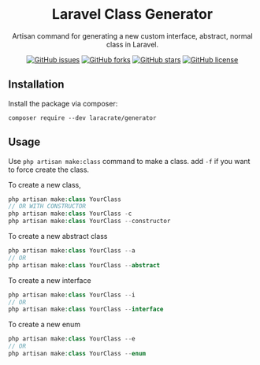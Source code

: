 <br>

<div align="center">
<h1 align="center">Laravel Class Generator</h1>
<p align="center">Artisan command for generating a new custom interface, abstract, normal class in Laravel.</p>
</div>

<p align="center">
   <a href="https://github.com/sndrjhlncgr/laraclass/issues"><img alt="GitHub issues" src="https://img.shields.io/github/issues/sndrjhlncgr/laraclass"></a>
   <a href="https://github.com/sndrjhlncgr/laraclass/network"><img alt="GitHub forks" src="https://img.shields.io/github/forks/sndrjhlncgr/laraclass"></a>
   <a href="https://github.com/sndrjhlncgr/laraclass/stargazers"><img alt="GitHub stars" src="https://img.shields.io/github/stars/sndrjhlncgr/laraclass"></a>
   <a href="https://github.com/sndrjhlncgr/laraclass/blob/master/LICENSE"><img alt="GitHub license" src="https://img.shields.io/github/license/sndrjhlncgr/laraclass"></a>
<p align="center">


## Installation

Install the package via composer:
```
composer require --dev laracrate/generator
```


## Usage
Use `php artisan make:class` command to make a class. add `-f` if you want to force create the class.

To create a new class,

```php
php artisan make:class YourClass       
// OR WITH CONSTRUCTOR       
php artisan make:class YourClass -c            
php artisan make:class YourClass --constructor 
```

To create a new abstract class

```php
php artisan make:class YourClass --a
// OR
php artisan make:class YourClass --abstract
```

To create a new interface

```php
php artisan make:class YourClass --i
// OR
php artisan make:class YourClass --interface
```

To create a new enum

```php
php artisan make:class YourClass --e
// OR
php artisan make:class YourClass --enum
```
